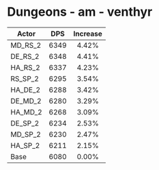 # Dungeons - am - venthyr
| Actor | DPS | Increase |
|---|:---:|:---:|
|MD_RS_2|6349|4.42%|
|DE_RS_2|6348|4.41%|
|HA_RS_2|6337|4.23%|
|RS_SP_2|6295|3.54%|
|HA_DE_2|6288|3.42%|
|DE_MD_2|6280|3.29%|
|HA_MD_2|6268|3.09%|
|DE_SP_2|6234|2.53%|
|MD_SP_2|6230|2.47%|
|HA_SP_2|6211|2.15%|
|Base|6080|0.00%|
